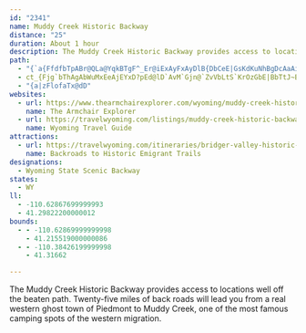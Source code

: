 ```yaml
---
id: "2341"
name: Muddy Creek Historic Backway
distance: "25"
duration: About 1 hour
description: The Muddy Creek Historic Backway provides access to locations well off the beaten path. Twenty-five miles of back roads will lead you from a real western ghost town of Piedmont to Muddy Creek, one of the most famous camping spots of the western migration.
path:
  - "{`a{FfdfbTpABr@QLa@YqkBTgF^_Er@iExAyFxAyDlB{DbCeE|GsKdKuNhBgDcAaAi@eAe@gBo@sDgC}RsCaSYuER_ElEkXrBuTlDk]?gDi@}Um@aDmJ{OmCaEmEsFiAkCcE}Mc@yDLmDPyCbCcSjBuQj@{m@?gKNgSAm@oAiJGkADmBbBsLX{ChAim@DgLRyHR_TZmB~i@qfAjTea@d@sATeALkCxCqu@ZsCfA_G~@aApIeFfIIbPRnBSt@eAbCqFjLg[vBeC\\q@ZmAnA{FReC@yAOgDkAqNn@uVCcAUcBy@kEiAsCy@uAoBeCMqABiCP}eBOc~@Bm|@_@wcAEem@el@P{PA}Dw@iCLwAVgMG}fA@_@KY[y@yBuKy`@aAmEIs@CwCPaE@mFHyo@HuG@qu@uSD{YEon@D"
  - ct_{Fjg`bThAgAbWuMxEeAjEYxD?pEd@lD`AvM`Gjn@`ZvVbLtS`KrOzGbE|BbTtJ~Bn@lEh@z^e@pUk@bd@y@`cA~BbBRbEjA|Bz@tOjIpGtExCpDj@x@`GbLf\`m@hKbS
  - "{a|zFlofaTx@dD"
websites:
  - url: https://www.thearmchairexplorer.com/wyoming/muddy-creek-historic-backway.php
    name: The Armchair Explorer
  - url: https://travelwyoming.com/listings/muddy-creek-historic-backway/
    name: Wyoming Travel Guide
attractions:
  - url: https://travelwyoming.com/itineraries/bridger-valley-historic-byway/
    name: Backroads to Historic Emigrant Trails
designations:
  - Wyoming State Scenic Backway
states:
  - WY
ll:
  - -110.62867699999993
  - 41.29822200000012
bounds:
  - - -110.62869999999998
    - 41.215519000000086
  - - -110.38426199999998
    - 41.31662

---
```


The Muddy Creek Historic Backway provides access to locations well off the beaten path. Twenty-five miles of back roads will lead you from a real western ghost town of Piedmont to Muddy Creek, one of the most famous camping spots of the western migration.